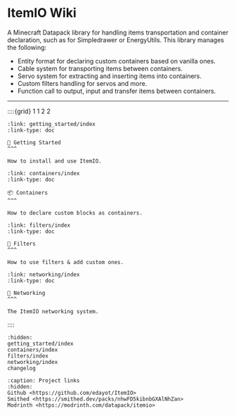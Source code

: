 # **ItemIO Wiki**

A Minecraft Datapack library for handling items transportation and container declaration, such as for Simpledrawer or EnergyUtils. This library manages the following:
* Entity format for declaring custom containers based on vanilla ones.
* Cable system for transporting items between containers.
* Servo system for extracting and inserting items into containers.
* Custom filters handling for servos and more.
* Function call to output, input and transfer items between containers.

---


::::{grid} 1 1 2 2
```{grid-item-card}
:link: getting_started/index
:link-type: doc

🚀 Getting Started
^^^

How to install and use ItemIO.
```

```{grid-item-card}
:link: containers/index
:link-type: doc

📦 Containers
^^^

How to declare custom blocks as containers.

```

```{grid-item-card}
:link: filters/index
:link-type: doc

🔧 Filters
^^^

How to use filters & add custom ones.

```

```{grid-item-card}
:link: networking/index
:link-type: doc

🔌 Networking
^^^

The ItemIO networking system.

```



::::

```{toctree}
:hidden:
getting_started/index
containers/index
filters/index
networking/index
changelog
```

```{toctree}
:caption: Project links
:hidden:
Github <https://github.com/edayot/ItemIO>
Smithed <https://smithed.dev/packs/nhwFD5kibnbGXAlNhZan>
Modrinth <https://modrinth.com/datapack/itemio>
```



